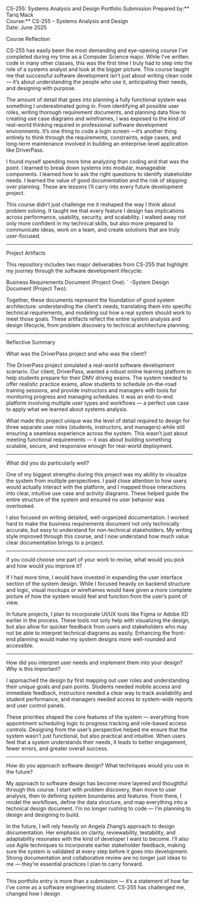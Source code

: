 CS-255: Systems Analysis and Design Portfolio Submission
Prepared by:** Tariq Mack  
Course:** CS-255 – Systems Analysis and Design  
Date: June 2025  

 Course Reflection

CS-255 has easily been the most demanding and eye-opening course I’ve completed during my time as a Computer Science major. While I’ve written code in many other classes, this was the first time I truly had to step into the role of a systems analyst and look at the bigger picture. This course taught me that successful software development isn’t just about writing clean code — it’s about understanding the people who use it, anticipating their needs, and designing with purpose.

The amount of detail that goes into planning a fully functional system was something I underestimated going in. From identifying all possible user roles, writing thorough requirement documents, and planning data flow to creating use case diagrams and wireframes, I was exposed to the kind of real-world thinking required in professional software development environments. It’s one thing to code a login screen —it’s another thing entirely to think through the requirements, constraints, edge cases, and long-term maintenance involved in building an enterprise-level application like DriverPass.

I found myself spending more time analyzing than coding  and that was the point. I learned to break down systems into modular, manageable components. I learned how to ask the right questions to identify stakeholder needs. I learned the value of good documentation and the risk of skipping over planning. These are lessons I’ll carry into every future development project.

This course didn’t just challenge me  it reshaped the way I think about problem solving. It taught me that every feature I design has implications across performance, usability, security, and scalability. I walked away not only more confident in my technical skills, but also more prepared to communicate ideas, work on a team, and create solutions that are truly user-focused.

---

 Project Artifacts

This repository includes two major deliverables from CS-255 that highlight my journey through the software development lifecycle:

Business Requirements Document (Project One): `
-System Design Document (Project Two): 

Together, these documents represent the foundation of good system architecture: understanding the client’s needs, translating them into specific technical requirements, and modeling out how a real system should work to meet those goals. These artifacts reflect the entire system analysis and design lifecycle, from problem discovery to technical architecture planning.

---

 Reflective Summary

 What was the DriverPass project and who was the client?

The DriverPass project simulated a real-world software development scenario. Our client, DriverPass, wanted a robust online learning platform to help students prepare for their DMV driving exams. The system needed to offer realistic practice exams, allow students to schedule on-the-road training sessions, and provide instructors and managers with tools for monitoring progress and managing schedules. It was an end-to-end platform involving multiple user types and workflows — a perfect use case to apply what we learned about systems analysis.

What made this project unique was the level of detail required to design for three separate user roles (students, instructors, and managers) while still ensuring a seamless experience across the system. This wasn’t just about meeting functional requirements — it was about building something scalable, secure, and responsive enough for real-world deployment.

---

 What did you do particularly well?

One of my biggest strengths during this project was my ability to visualize the system from multiple perspectives. I paid close attention to how users would actually interact with the platform, and I mapped those interactions into clear, intuitive use case and activity diagrams. These helped guide the entire structure of the system and ensured no user behavior was overlooked.

I also focused on writing detailed, well-organized documentation. I worked hard to make the business requirements document not only technically accurate, but easy to understand for non-technical stakeholders. My writing style improved through this course, and I now understand how much value clear documentation brings to a project.

---

 If you could choose one part of your work to revise, what would you pick and how would you improve it?

If I had more time, I would have invested in expanding the user interface section of the system design. While I focused heavily on backend structure and logic, visual mockups or wireframes would have given a more complete picture of how the system would feel and function from the user’s point of view.

In future projects, I plan to incorporate UI/UX tools like Figma or Adobe XD earlier in the process. These tools not only help with visualizing the design, but also allow for quicker feedback from users and stakeholders who may not be able to interpret technical diagrams as easily. Enhancing the front-end planning would make my system designs more well-rounded and accessible.

---

 How did you interpret user needs and implement them into your design? Why is this important?

I approached the design by first mapping out user roles and understanding their unique goals and pain points. Students needed mobile access and immediate feedback, instructors needed a clear way to track availability and student performance, and managers needed access to system-wide reports and user control panels.

These priorities shaped the core features of the system — everything from appointment scheduling logic to progress tracking and role-based access controls. Designing from the user’s perspective helped me ensure that the system wasn’t just functional, but also practical and intuitive. When users feel that a system understands their needs, it leads to better engagement, fewer errors, and greater overall success.

---

How do you approach software design? What techniques would you use in the future?

My approach to software design has become more layered and thoughtful through this course. I start with problem discovery, then move to user analysis, then to defining system boundaries and features. From there, I model the workflows, define the data structure, and map everything into a technical design document. I’m no longer rushing to code — I’m planning to design and designing to build.

In the future, I will rely heavily on Angela Zhang’s approach to design documentation. Her emphasis on clarity, reviewability, testability, and adaptability resonates with the kind of developer I want to become. I’ll also use Agile techniques to incorporate earlier stakeholder feedback, making sure the system is validated at every step before it goes into development. Strong documentation and collaborative review are no longer just ideas to me — they’re essential practices I plan to carry forward.

---



This portfolio entry is more than a submission — it’s a statement of how far I’ve come as a software engineering student. CS-255 has challenged me, changed how I design
